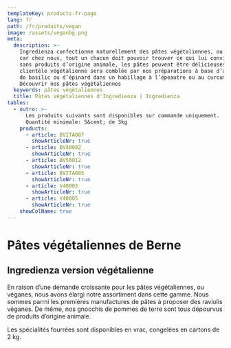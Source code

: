 ```yaml
---
templateKey: products-fr-page
lang: fr
path: /fr/produits/vegan
image: /assets/veganbg.png
meta:
  description: >-
    Ingredienza confectionne naturellement des pâtes végétaliennes, ou véganes –
    car chez nous, tout un chacun doit pouvoir trouver ce qui lui convient. Même
    sans produits d’origine animale, les pâtes peuvent être délicieuses. Votre
    clientèle végétalienne sera comblée par nos préparations à base d’aubergine,
    de basilic ou d’épinard dans un habillage à l’épeautre ou au curcuma.  ►
    Découvrir nos pâtes végétaliennes
  keywords: pâtes végétaliennes
  title: Pâtes végétaliennes d'Ingredienza | Ingredienza
tables:
  - outro: >-
      Les produits suivants sont disponibles sur commande uniquement.  <br />
      Quantité minimale: 5&cent; de 3kg
    products:
      - article: BVITA007
        showArticleNr: true
      - article: BV40002
        showArticleNr: true
      - article: BV50012
        showArticleNr: true
      - article: BVITA005
        showArticleNr: true
      - article: V40003
        showArticleNr: true
      - article: V40005
        showArticleNr: true
    showColName: true
---
```

 
# Pâtes végétaliennes de Berne

## Ingredienza version végétalienne 

En raison d’une demande croissante pour les pâtes végétaliennes, ou véganes,
nous avons élargi notre assortiment dans cette gamme. Nous sommes parmi les
premières manufactures de pâtes à proposer des raviolis véganes.  De même, nos
gnocchis de pommes de terre sont tous dépourvus de produits d’origine animale.

Les spécialités fourrées sont disponibles en vrac, congelées en cartons
de 2 kg.
